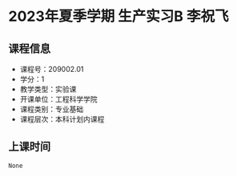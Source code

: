 # 2023年夏季学期 生产实习B 李祝飞






## 课程信息

- 课程号：209002.01
- 学分：1
- 教学类型：实验课
- 开课单位：工程科学学院
- 课程类别：专业基础
- 课程层次：本科计划内课程

## 上课时间

```
None
```

